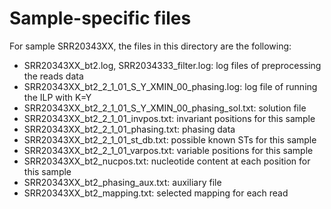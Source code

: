 # Sample-specific files

For sample SRR20343XX, the files in this directory are the following:
- SRR20343XX_bt2.log, SRR2034333_filter.log: log files of preprocessing the reads data
-	SRR20343XX_bt2_2_1_01_S_Y_XMIN_00_phasing.log: log file of running the ILP with K=Y
-	SRR20343XX_bt2_2_1_01_S_Y_XMIN_00_phasing_sol.txt: solution file 	 
-	SRR20343XX_bt2_2_1_01_invpos.txt: invariant positions for this sample 	  
-	SRR20343XX_bt2_2_1_01_phasing.txt: phasing data 	  
-	SRR20343XX_bt2_2_1_01_st_db.txt: possible known STs for this sample  
-	SRR20343XX_bt2_2_1_01_varpos.txt: variable positions for this sample  
-	SRR20343XX_bt2_nucpos.txt: nucleotide content at each position for this sample 	 
-	SRR20343XX_bt2_phasing_aux.txt: auxiliary file
-	SRR20343XX_bt2_mapping.txt: selected mapping for each read